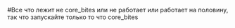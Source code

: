 #Все что лежит не core_bites или не работает или работает на половину, так что запускайте только то что core_bites
